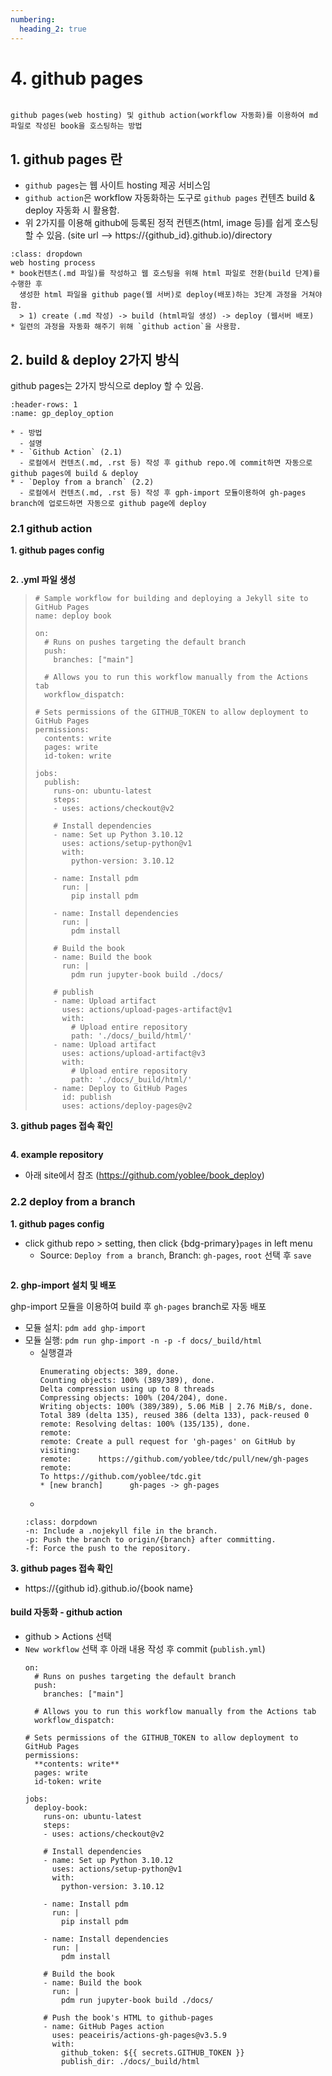 ```yaml
---
numbering:
  heading_2: true
---
```

# 4. github pages

```{dropdown} Objective

github pages(web hosting) 및 github action(workflow 자동화)를 이용하여 md 파일로 작성된 book을 호스팅하는 방법

```
## 1. github pages 란
* `github pages`는 웹 사이트 hosting 제공 서비스임 
* `github action`은 workflow 자동화하는 도구로 `github pages` 컨텐츠 build & deploy 자동화 시 활용함.
* 위 2가지를 이용해 github에 등록된 정적 컨텐츠(html, image 등)를 쉽게 호스팅 할 수 있음. 
  (site url --> https://{github_id}.github.io)/directory

```{note}
:class: dropdown
web hosting process
* book컨텐츠(.md 파일)를 작성하고 웹 호스팅을 위해 html 파일로 전환(build 단계)를 수행한 후
  생성한 html 파일을 github page(웹 서버)로 deploy(배포)하는 3단계 과정을 거쳐야 함.
  > 1) create (.md 작성) -> build (html파일 생성) -> deploy (웹서버 배포)
* 일련의 과정을 자동화 해주기 위해 `github action`을 사용함.
```
## 2. build & deploy 2가지 방식
github pages는 2가지 방식으로 deploy 할 수 있음.
```{list-table}
:header-rows: 1
:name: gp_deploy_option

* - 방법
  - 설명
* - `Github Action` (2.1)
  - 로컬에서 컨텐츠(.md, .rst 등) 작성 후 github repo.에 commit하면 자동으로 github pages에 build & deploy
* - `Deploy from a branch` (2.2)
  - 로컬에서 컨텐츠(.md, .rst 등) 작성 후 gph-import 모듈이용하여 gh-pages branch에 업로드하면 자동으로 github page에 deploy
```

### 2.1 github action  
**1. github pages config**

>  ```{image} ./img/ghp_02.png
>  ```

**2. .yml 파일 생성**  
>  ```{code-block}
>  # Sample workflow for building and deploying a Jekyll site to GitHub Pages
>  name: deploy book
>
>  on:
>    # Runs on pushes targeting the default branch
>    push:
>      branches: ["main"]
>
>    # Allows you to run this workflow manually from the Actions tab
>    workflow_dispatch: 
>
>  # Sets permissions of the GITHUB_TOKEN to allow deployment to GitHub Pages
>  permissions:
>    contents: write
>    pages: write
>    id-token: write
>
>  jobs:
>    publish:
>      runs-on: ubuntu-latest
>      steps:
>      - uses: actions/checkout@v2
>
>      # Install dependencies
>      - name: Set up Python 3.10.12
>        uses: actions/setup-python@v1
>        with:
>          python-version: 3.10.12
>
>      - name: Install pdm
>        run: |
>          pip install pdm
>
>      - name: Install dependencies
>        run: |
>          pdm install
>
>      # Build the book
>      - name: Build the book
>        run: |
>          pdm run jupyter-book build ./docs/
>
>      # publish
>      - name: Upload artifact
>        uses: actions/upload-pages-artifact@v1
>        with:
>          # Upload entire repository
>          path: './docs/_build/html/'
>      - name: Upload artifact
>        uses: actions/upload-artifact@v3
>        with:
>          # Upload entire repository
>          path: './docs/_build/html/'
>      - name: Deploy to GitHub Pages
>        id: publish
>        uses: actions/deploy-pages@v2
>  ```

**3. github pages 접속 확인**  

>  ```{image} ./img/ghp_site_01.png
>  ```

**4. example repository**  
  * 아래 site에서 참조 (https://github.com/yoblee/book_deploy)

### 2.2 deploy from a branch 
**1. github pages config**
 * click github repo > setting, then click {bdg-primary}`pages` in left menu
   * Source: `Deploy from a branch`, Branch: `gh-pages`, `root` 선택 후 `save`
     ```{figure} ./img/ghp_01.png

**2. ghp-import 설치 및 배포**  

  ghp-import 모듈을 이용하여 build 후 `gh-pages` branch로 자동 배포
  * 모듈 설치: `pdm add ghp-import`
  * 모듈 실행: `pdm run ghp-import -n -p -f docs/_build/html`
    * 실행결과
      ```none
      Enumerating objects: 389, done.
      Counting objects: 100% (389/389), done.
      Delta compression using up to 8 threads
      Compressing objects: 100% (204/204), done.
      Writing objects: 100% (389/389), 5.06 MiB | 2.76 MiB/s, done.
      Total 389 (delta 135), reused 386 (delta 133), pack-reused 0
      remote: Resolving deltas: 100% (135/135), done.
      remote: 
      remote: Create a pull request for 'gh-pages' on GitHub by visiting:
      remote:      https://github.com/yoblee/tdc/pull/new/gh-pages
      remote: 
      To https://github.com/yoblee/tdc.git
      * [new branch]      gh-pages -> gh-pages
      ``` 
    * 
    ```{note}
    :class: dorpdown
    -n: Include a .nojekyll file in the branch.
    -p: Push the branch to origin/{branch} after committing.
    -f: Force the push to the repository.
    ```

**3. github pages 접속 확인**
  * https://{github id}.github.io/{book name}

#### build 자동화 - github action
* github > Actions 선택
* `New workflow` 선택 후 아래 내용 작성 후 commit (`publish.yml`)
  ```
  on:
    # Runs on pushes targeting the default branch
    push:
      branches: ["main"] 

    # Allows you to run this workflow manually from the Actions tab
    workflow_dispatch:

  # Sets permissions of the GITHUB_TOKEN to allow deployment to GitHub Pages
  permissions:
    **contents: write**
    pages: write
    id-token: write

  jobs:
    deploy-book:
      runs-on: ubuntu-latest
      steps:
      - uses: actions/checkout@v2

      # Install dependencies
      - name: Set up Python 3.10.12
        uses: actions/setup-python@v1
        with:
          python-version: 3.10.12

      - name: Install pdm
        run: |
          pip install pdm

      - name: Install dependencies
        run: |
          pdm install

      # Build the book
      - name: Build the book
        run: |
          pdm run jupyter-book build ./docs/

      # Push the book's HTML to github-pages
      - name: GitHub Pages action
        uses: peaceiris/actions-gh-pages@v3.5.9
        with:
          github_token: ${{ secrets.GITHUB_TOKEN }}
          publish_dir: ./docs/_build/html
  ```

